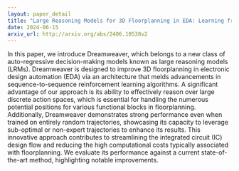 ```yaml
---
layout: paper_detail
title: "Large Reasoning Models for 3D Floorplanning in EDA: Learning from Imperfections"
date: 2024-06-15
arxiv_url: http://arxiv.org/abs/2406.10538v2
---
```


In this paper, we introduce Dreamweaver, which belongs to a new class of auto-regressive decision-making models known as large reasoning models (LRMs). Dreamweaver is designed to improve 3D floorplanning in electronic design automation (EDA) via an architecture that melds advancements in sequence-to-sequence reinforcement learning algorithms. A significant advantage of our approach is its ability to effectively reason over large discrete action spaces, which is essential for handling the numerous potential positions for various functional blocks in floorplanning. Additionally, Dreamweaver demonstrates strong performance even when trained on entirely random trajectories, showcasing its capacity to leverage sub-optimal or non-expert trajectories to enhance its results. This innovative approach contributes to streamlining the integrated circuit (IC) design flow and reducing the high computational costs typically associated with floorplanning. We evaluate its performance against a current state-of-the-art method, highlighting notable improvements.
